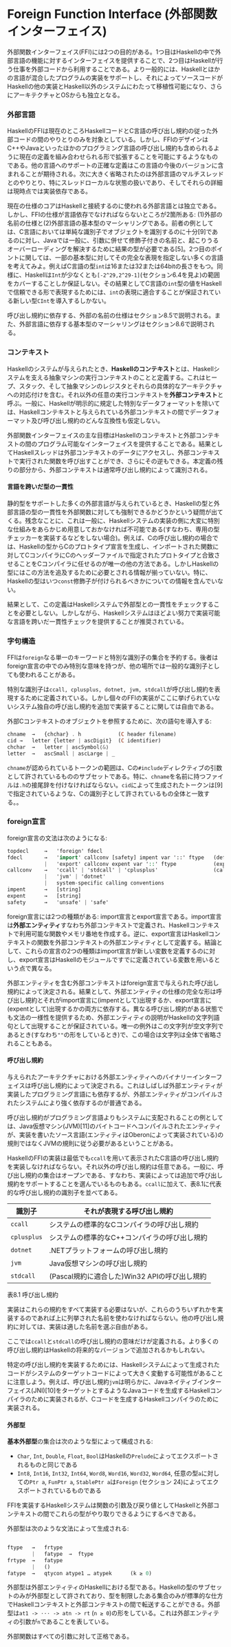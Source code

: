 # Foreign Function Interface (外部関数インターフェイス)

外部関数インターフェイス(FFI)には2つの目的がある。1つ目はHaskellの中で外部言語の機能に対するインターフェイスを提供することで、2つ目はHaskellが行う仕事を外部コードから利用することである。より一般的には、Haskellとほかの言語が混合したプログラムの実装をサポートし、それによってソースコードがHaskellの他の実装とHaskell以外のシステムにわたって移植性可能になり、さらにアーキテクチャとOSからも独立となる。

### 外部言語

HaskellのFFIは現在のところHaskellコードとC言語の呼び出し規約の従った外部コードの間のやりとりのみを対象としている。しかし、FFIのデザインはC++やJavaといったほかのプログラミング言語の呼び出し規約も含められるように現在の定義を組み合わせられる形で拡張することを可能にするようなものである。他の言語へのサポートの正確な定義はこの言語の今後のバージョンに含まれることが期待される。次に大きく省略されたのは外部言語のマルチスレッドとのやりとり、特にスレッドローカルな状態の扱いであり、そしてそれらの詳細は現時点では実装依存である。

現在の仕様のコアはHaskellと接続するのに使われる外部言語とは独立である。しかし、FFIの仕様が言語依存でなければならないところが2箇所ある: (1)外部の名前の仕様と(2)外部言語の基本型のマーシャリングである。前者の例としては、C言語においては単純な識別子でオブジェクトを識別するのに十分[9]であるのに対し、Javaでは一般に、引数に併せて修飾子付きの名前と、起こりうるオーバーローディングを解決するために結果の型が必要である[5]。2つ目のポイントに関しては、一部の基本型に対してその完全な表現を指定しない多くの言語を考えてみよ。例えばC言語の型`int`は16または32または64bitの長さをもつ。同様に、Haskellは`Int`が少なくとも`[-2^29,2^29-1]`(セクション6.4を見よ)の範囲をカバーすることしか保証しない。その結果としてC言語の`int`型の値をHaskellで信頼できる形で表現するためには、`int`の表現に適合することが保証されている新しい型`CInt`を導入するしかない。

呼び出し規約に依存する、外部の名前の仕様はセクション8.5で説明される。また、外部言語に依存する基本型のマーシャリングはセクション8.6で説明される。

### コンテキスト

Haskellのシステムが与えられたとき、**Haskellのコンテキスト**とは、Haskellシステムを支える抽象マシンの実行コンテキストのことと定義する。これはヒープ、スタック、そして抽象マシンのレジスタとそれらの具体的なアーキテクチャへの対応付けを含む。それ以外の任意の実行コンテキストを**外部コンテキスト**と呼ぶ。一般に、Haskellが明示的に規定した特別なデータフォーマットを除いては、Haskellコンテキストと与えられている外部コンテキストの間でデータフォーマット及び呼び出し規約のどんな互換性も仮定しない。

外部関数インターフェイスの主な目標はHaskellのコンテキストと外部コンテキストの間のプログラム可能なインターフェイスを提供することである。結果としてHaskellスレッドは外部コンテキストのデータにアクセスし、外部コンテキストで実行された関数を呼び出すことができ、さらにその逆もできる。本定義の残りの部分から、外部コンテキストは通常呼び出し規約によって識別される。

#### 言語を跨いだ型の一貫性

静的型をサポートした多くの外部言語が与えられているとき、Haskellの型と外部言語の型の一貫性を外部関数に対しても強制できるかどうかという疑問が出てくる。残念なことに、これは一般に、Haskellシステムの実装の側に大変に特別な仕組みをあらかじめ用意しておかなければ不可能である(すなわち、専用の型チェッカーを実装するなどをしない場合)。例えば、Cの呼び出し規約の場合では、Haskellの型からCのプロトタイプ宣言を生成し、インポートされた関数に対してCコンパイラにCのヘッダーファイルで指定されたプロトタイプと合致させることをCコンパイラに任せるのが唯一の他の方法である。しかしHaskellの型にはこの方法を追及するために必要とされる情報が揃っていない。特に、Haskellの型はいつ`const`修飾子が付けられるべきかについての情報を含んでいない。

結果として、この定義はHaskellシステムで外部型との一貫性をチェックすることを必要としない。しかしながら、Haskellシステムはほどよい努力で実装可能な言語を跨いだ一貫性チェックを提供することが推奨されている。

### 字句構造

FFIは`foreign`なる単一のキーワードと特別な識別子の集合を予約する。後者はforeign宣言の中でのみ特別な意味を持つが、他の場所では一般的な識別子としても使われることがある。

特別な識別子は`ccall, cplusplus, dotnet, jvm, stdcall`が呼び出し規約を表現するために定義されている。しかし個々のFFIの実装がここに挙げられていないシステム独自の呼び出し規約を追加で実装することに関しては自由である。

外部Cコンテキストのオブジェクトを参照するために、次の語句を導入する:

```haskell
chname	→	{chchar} . h    	    (C header filename)
cid	→	letter {letter | ascDigit}  (C identifier)
chchar	→	letter | ascSymbol⟨&⟩
letter	→	ascSmall | ascLarge | _
```

`chname`が認められているトークンの範囲は、Cの`#include`ディレクティブの引数として許されているもののサブセットである。特に、`chname`を名前に持つファイルは`.h`の接尾辞を付けなければならない。`cid`によって生成されたトークンは[9]で指定されているような、Cの識別子として許されているもの全体と一致する。。

### foreign宣言

foreign宣言の文法は次のようになる:

```haskell
topdecl	    →	'foreign' fdecl
fdecl	    →	'import' callconv [safety] impent var '::' ftype   (define variable)
            |	'export' callconv expent var '::' ftype	           (expose variable)
callconv    →	'ccall' | 'stdcall' | 'cplusplus'                  (calling convention)
            |	'jvm' | 'dotnet'
            |	system-specific calling conventions
impent	    →	[string]
expent	    →	[string]
safety	    →	'unsafe' | 'safe'
```

foreign宣言には2つの種類がある: import宣言とexport宣言である。import宣言は**外部エンティティ**すなわち外部コンテキストで定義され、Haskellコンテキストで利用可能な関数やメモリ番地を作成する。逆に、export宣言はHaskellコンテキストの関数を外部コンテキストの外部エンティティとして定義する。結論として、これらの宣言の2つの種類はimport宣言が新しい変数を定義するのに対し、export宣言はHaskellのモジュールですでに定義されている変数を用いるという点で異なる。

外部エンティティを含む外部コンテキストはforeign宣言で与えられた呼び出し規約によって決定される。結果として、外部エンティティの仕様の完全な形は呼び出し規約とそれがimport宣言に(impentとして)出現するか、export宣言に(expentとして)出現するかの両方に依存する。異なる呼び出し規約がある状態でも文法の一様性を提供するため、外部エンティティの説明がHaskellの文字列語句として出現することが保証されている。唯一の例外はこの文字列が空文字列であるとき(すなわち`""`の形をしているとき)で、この場合は文字列は全体で省略されることもある。

#### 呼び出し規約

与えられたアーキテクチャにおける外部エンティティへのバイナリーインターフェイスは呼び出し規約によって決定される。これはしばしば外部エンティティが実装したプログラミング言語にも依存するが、外部エンティティがコンパイルされたシステムにより強く依存するのが普通である。

呼び出し規約がプログラミング言語よりもシステムに支配されることの例としては、Java仮想マシン(JVM)[11]のバイトコードへコンパイルされたエンティティが、実装を書いたソース言語(エンティティはOberonによって実装されている)の規則ではなくJVMの規則に従う必要があるということがある。

HaskellのFFIの実装は最低でも`ccall`を用いて表示されたC言語の呼び出し規約を実装しなければならない。それ以外の呼び出し規約は任意である。一般に、呼び出し規約の集合はオープンである、すなわち、実装によっては追加で呼び出し規約をサポートすることを選んでいるものもある。`ccall`に加えて、表8.1に代表的な呼び出し規約の識別子を並べてある。

|識別子|それが表現する呼び出し規約|
|--|--|
|`ccall`|システムの標準的なCコンパイラの呼び出し規約|
|`cplusplus`|システムの標準的なC++コンパイラの呼び出し規約|
|`dotnet`|.NETプラットフォームの呼び出し規約|
|`jvm`|Java仮想マシンの呼び出し規約|
|`stdcall`|(Pascal規約に適合した)Win32 APIの呼び出し規約|
表8.1 呼び出し規約

実装はこれらの規約をすべて実装する必要はないが、これらのうちいずれかを実装するのであれば上に列挙された名前を使わなければならない。他の呼び出し規約に対しては、実装は適した名前を選ぶ自由がある。

ここでは`ccall`と`stdcall`の呼び出し規約の意味だけが定義される。より多くの呼び出し規約はHaskellの将来的なバージョンで追加されるかもしれない。

特定の呼び出し規約を実装するためには、Haskellシステムによって生成されたコードがシステムのターゲットコードによって大きく変動する可能性があることに注意しよう。例えば、呼び出し規約`jvm`は明らかに、Javaネイティブインターフェイス(JNI)[10]をターゲットとするようなJavaコードを生成するHaskellコンパイラのために実装されるが、Cコードを生成するHaskellコンパイラのために実装される。

#### 外部型

**基本外部型**の集合は次のような型によって構成される:

- `Char`, `Int`, `Double`, `Float`, `Bool`はHaskellの`Prelude`によってエクスポートされるものと同じである
- `Int8`, `Int16`, `Int32`, `Int64`, `Word8`, `Word16`, `Word32`, `Word64`, 任意の型`a`に対しての`Ptr a`, `FunPtr a`, `StablePtr a`は`Foreign` (セクション 24)によってエクスポートされているものである

FFIを実装するHaskellシステムは関数の引数及び戻り値としてHaskellと外部コンテキストの間でこれらの型がやり取りできるようにするべきである。

外部型は次のような文法によって生成される:

```haskell

ftype	→   frtype
        |   fatype  →  ftype
frtype	→   fatype
        |   ()
fatype	→   qtycon atype1 … atypek	    (k ≥ 0)
```

外部型は外部エンティティのHaskellにおける型である。Haskellの型のサブセットのみが外部型として許されており、型を制限したある集合のみが標準的な仕方でHaskellコンテキストと外部コンテキストの間で転送することができる。外部型は`at1 -> ⋅⋅⋅ -> atn -> rt` (`n ≥ 0`)の形をしている。これは外部エンティティの引数が`n`であることを表している。

外部関数はすべての引数に対して正格である。


